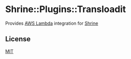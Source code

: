 # Shrine::Plugins::Transloadit
Provides [AWS Lambda] integration for [Shrine]

## License

[MIT](/LICENSE.txt)

[Shrine]: https://github.com/janko-m/shrine
[AWS Lambda]: https://aws.amazon.com/lambda
